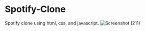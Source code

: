 # Spotify-Clone
Spotify clone using html, css, and javascript.
![Screenshot (211)](https://user-images.githubusercontent.com/108195821/175790343-e237755a-ef4e-41e0-a013-c04d77767fd5.png)
